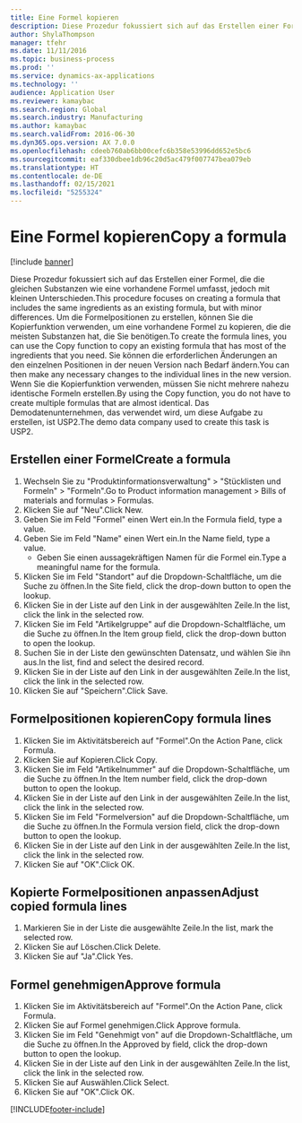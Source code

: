 ```yaml
---
title: Eine Formel kopieren
description: Diese Prozedur fokussiert sich auf das Erstellen einer Formel, die die gleichen Substanzen wie eine vorhandene Formel umfasst, jedoch mit kleinen Unterschieden.
author: ShylaThompson
manager: tfehr
ms.date: 11/11/2016
ms.topic: business-process
ms.prod: ''
ms.service: dynamics-ax-applications
ms.technology: ''
audience: Application User
ms.reviewer: kamaybac
ms.search.region: Global
ms.search.industry: Manufacturing
ms.author: kamaybac
ms.search.validFrom: 2016-06-30
ms.dyn365.ops.version: AX 7.0.0
ms.openlocfilehash: cdeeb760ab6bb00cefc6b358e53996dd652e5bc6
ms.sourcegitcommit: eaf330dbee1db96c20d5ac479f007747bea079eb
ms.translationtype: HT
ms.contentlocale: de-DE
ms.lasthandoff: 02/15/2021
ms.locfileid: "5255324"
---
```

# <a name="copy-a-formula"></a><span data-ttu-id="a911a-103">Eine Formel kopieren</span><span class="sxs-lookup"><span data-stu-id="a911a-103">Copy a formula</span></span>

[!include [banner](../../includes/banner.md)]

<span data-ttu-id="a911a-104">Diese Prozedur fokussiert sich auf das Erstellen einer Formel, die die gleichen Substanzen wie eine vorhandene Formel umfasst, jedoch mit kleinen Unterschieden.</span><span class="sxs-lookup"><span data-stu-id="a911a-104">This procedure focuses on creating a formula that includes the same ingredients as an existing formula, but with minor differences.</span></span> <span data-ttu-id="a911a-105">Um die Formelpositionen zu erstellen, können Sie die Kopierfunktion verwenden, um eine vorhandene Formel zu kopieren, die die meisten Substanzen hat, die Sie benötigen.</span><span class="sxs-lookup"><span data-stu-id="a911a-105">To create the formula lines, you can use the Copy function to copy an existing formula that has most of the ingredients that you need.</span></span> <span data-ttu-id="a911a-106">Sie können die erforderlichen Änderungen an den einzelnen Positionen in der neuen Version nach Bedarf ändern.</span><span class="sxs-lookup"><span data-stu-id="a911a-106">You can then make any necessary changes to the individual lines in the new version.</span></span> <span data-ttu-id="a911a-107">Wenn Sie die Kopierfunktion verwenden, müssen Sie nicht mehrere nahezu identische Formeln erstellen.</span><span class="sxs-lookup"><span data-stu-id="a911a-107">By using the Copy function, you do not have to create multiple formulas that are almost identical.</span></span> <span data-ttu-id="a911a-108">Das Demodatenunternehmen, das verwendet wird, um diese Aufgabe zu erstellen, ist USP2.</span><span class="sxs-lookup"><span data-stu-id="a911a-108">The demo data company used to create this task is USP2.</span></span>


## <a name="create-a-formula"></a><span data-ttu-id="a911a-109">Erstellen einer Formel</span><span class="sxs-lookup"><span data-stu-id="a911a-109">Create a formula</span></span>
1. <span data-ttu-id="a911a-110">Wechseln Sie zu "Produktinformationsverwaltung" > "Stücklisten und Formeln" > "Formeln".</span><span class="sxs-lookup"><span data-stu-id="a911a-110">Go to Product information management > Bills of materials and formulas > Formulas.</span></span>
2. <span data-ttu-id="a911a-111">Klicken Sie auf "Neu".</span><span class="sxs-lookup"><span data-stu-id="a911a-111">Click New.</span></span>
3. <span data-ttu-id="a911a-112">Geben Sie im Feld "Formel" einen Wert ein.</span><span class="sxs-lookup"><span data-stu-id="a911a-112">In the Formula field, type a value.</span></span>
4. <span data-ttu-id="a911a-113">Geben Sie im Feld "Name" einen Wert ein.</span><span class="sxs-lookup"><span data-stu-id="a911a-113">In the Name field, type a value.</span></span>
    * <span data-ttu-id="a911a-114">Geben Sie einen aussagekräftigen Namen für die Formel ein.</span><span class="sxs-lookup"><span data-stu-id="a911a-114">Type a meaningful name for the formula.</span></span>  
5. <span data-ttu-id="a911a-115">Klicken Sie im Feld "Standort" auf die Dropdown-Schaltfläche, um die Suche zu öffnen.</span><span class="sxs-lookup"><span data-stu-id="a911a-115">In the Site field, click the drop-down button to open the lookup.</span></span>
6. <span data-ttu-id="a911a-116">Klicken Sie in der Liste auf den Link in der ausgewählten Zeile.</span><span class="sxs-lookup"><span data-stu-id="a911a-116">In the list, click the link in the selected row.</span></span>
7. <span data-ttu-id="a911a-117">Klicken Sie im Feld "Artikelgruppe" auf die Dropdown-Schaltfläche, um die Suche zu öffnen.</span><span class="sxs-lookup"><span data-stu-id="a911a-117">In the Item group field, click the drop-down button to open the lookup.</span></span>
8. <span data-ttu-id="a911a-118">Suchen Sie in der Liste den gewünschten Datensatz, und wählen Sie ihn aus.</span><span class="sxs-lookup"><span data-stu-id="a911a-118">In the list, find and select the desired record.</span></span>
9. <span data-ttu-id="a911a-119">Klicken Sie in der Liste auf den Link in der ausgewählten Zeile.</span><span class="sxs-lookup"><span data-stu-id="a911a-119">In the list, click the link in the selected row.</span></span>
10. <span data-ttu-id="a911a-120">Klicken Sie auf "Speichern".</span><span class="sxs-lookup"><span data-stu-id="a911a-120">Click Save.</span></span>

## <a name="copy-formula-lines"></a><span data-ttu-id="a911a-121">Formelpositionen kopieren</span><span class="sxs-lookup"><span data-stu-id="a911a-121">Copy formula lines</span></span>
1. <span data-ttu-id="a911a-122">Klicken Sie im Aktivitätsbereich auf "Formel".</span><span class="sxs-lookup"><span data-stu-id="a911a-122">On the Action Pane, click Formula.</span></span>
2. <span data-ttu-id="a911a-123">Klicken Sie auf Kopieren.</span><span class="sxs-lookup"><span data-stu-id="a911a-123">Click Copy.</span></span>
3. <span data-ttu-id="a911a-124">Klicken Sie im Feld "Artikelnummer" auf die Dropdown-Schaltfläche, um die Suche zu öffnen.</span><span class="sxs-lookup"><span data-stu-id="a911a-124">In the Item number field, click the drop-down button to open the lookup.</span></span>
4. <span data-ttu-id="a911a-125">Klicken Sie in der Liste auf den Link in der ausgewählten Zeile.</span><span class="sxs-lookup"><span data-stu-id="a911a-125">In the list, click the link in the selected row.</span></span>
5. <span data-ttu-id="a911a-126">Klicken Sie im Feld "Formelversion" auf die Dropdown-Schaltfläche, um die Suche zu öffnen.</span><span class="sxs-lookup"><span data-stu-id="a911a-126">In the Formula version field, click the drop-down button to open the lookup.</span></span>
6. <span data-ttu-id="a911a-127">Klicken Sie in der Liste auf den Link in der ausgewählten Zeile.</span><span class="sxs-lookup"><span data-stu-id="a911a-127">In the list, click the link in the selected row.</span></span>
7. <span data-ttu-id="a911a-128">Klicken Sie auf "OK".</span><span class="sxs-lookup"><span data-stu-id="a911a-128">Click OK.</span></span>

## <a name="adjust-copied-formula-lines"></a><span data-ttu-id="a911a-129">Kopierte Formelpositionen anpassen</span><span class="sxs-lookup"><span data-stu-id="a911a-129">Adjust copied formula lines</span></span>
1. <span data-ttu-id="a911a-130">Markieren Sie in der Liste die ausgewählte Zeile.</span><span class="sxs-lookup"><span data-stu-id="a911a-130">In the list, mark the selected row.</span></span>
2. <span data-ttu-id="a911a-131">Klicken Sie auf Löschen.</span><span class="sxs-lookup"><span data-stu-id="a911a-131">Click Delete.</span></span>
3. <span data-ttu-id="a911a-132">Klicken Sie auf "Ja".</span><span class="sxs-lookup"><span data-stu-id="a911a-132">Click Yes.</span></span>

## <a name="approve-formula"></a><span data-ttu-id="a911a-133">Formel genehmigen</span><span class="sxs-lookup"><span data-stu-id="a911a-133">Approve formula</span></span>
1. <span data-ttu-id="a911a-134">Klicken Sie im Aktivitätsbereich auf "Formel".</span><span class="sxs-lookup"><span data-stu-id="a911a-134">On the Action Pane, click Formula.</span></span>
2. <span data-ttu-id="a911a-135">Klicken Sie auf Formel genehmigen.</span><span class="sxs-lookup"><span data-stu-id="a911a-135">Click Approve formula.</span></span>
3. <span data-ttu-id="a911a-136">Klicken Sie im Feld "Genehmigt von" auf die Dropdown-Schaltfläche, um die Suche zu öffnen.</span><span class="sxs-lookup"><span data-stu-id="a911a-136">In the Approved by field, click the drop-down button to open the lookup.</span></span>
4. <span data-ttu-id="a911a-137">Klicken Sie in der Liste auf den Link in der ausgewählten Zeile.</span><span class="sxs-lookup"><span data-stu-id="a911a-137">In the list, click the link in the selected row.</span></span>
5. <span data-ttu-id="a911a-138">Klicken Sie auf Auswählen.</span><span class="sxs-lookup"><span data-stu-id="a911a-138">Click Select.</span></span>
6. <span data-ttu-id="a911a-139">Klicken Sie auf "OK".</span><span class="sxs-lookup"><span data-stu-id="a911a-139">Click OK.</span></span>



[!INCLUDE[footer-include](../../../includes/footer-banner.md)]